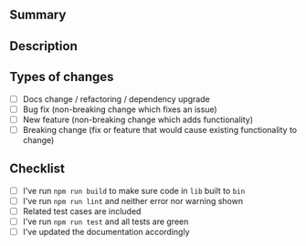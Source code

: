 ## Summary
<!--- Please summarize what is this PR about: -->
## Description
<!--- Describe the changes: -->

## Types of changes
<!--- What types of changes does your code introduce? Put an `x` in all the boxes that apply: -->
- [ ] Docs change / refactoring / dependency upgrade
- [ ] Bug fix (non-breaking change which fixes an issue)
- [ ] New feature (non-breaking change which adds functionality)
- [ ] Breaking change (fix or feature that would cause existing functionality to change)

## Checklist
<!--- Put an `x` in all the boxes that apply: -->
- [ ] I've run `npm run build` to make sure code in `lib` built to `bin`
- [ ] I've run `npm run lint` and neither error nor warning shown
- [ ] Related test cases are included
- [ ] I've run `npm run test` and all tests are green
- [ ] I've updated the documentation accordingly
